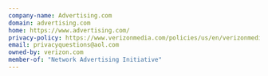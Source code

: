 ```yaml
---
company-name: Advertising.com
domain: advertising.com
home: https://www.advertising.com/
privacy-policy: https://www.verizonmedia.com/policies/us/en/verizonmedia/privacy/index.html
email: privacyquestions@aol.com
owned-by: verizon.com
member-of: "Network Advertising Initiative"
---
```




